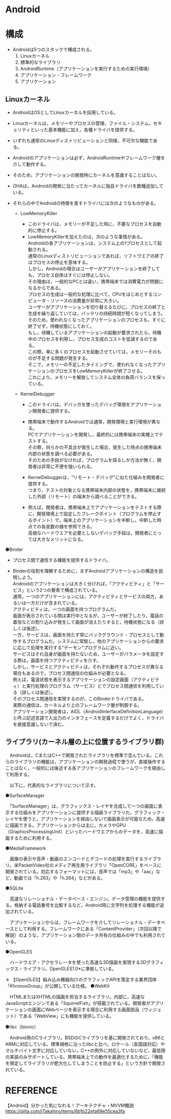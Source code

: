 # Android


# 構成
- Androidは5つのスタックで構成される。
    1. Linuxカーネル
    1. 標準的なライブラリ
    1. AndroidRuntime（アプリケーションを実行するための実行環境）
    1. アプリケーション・フレームワーク
    1. アプリケーション

[](../PIC/fig2.jpg)


## Linuxカーネル
- AndroidはOSとしてLinuxカーネルを採用している。
- Linuxカーネルは，メモリーやプロセスの管理，ファイル・システム，セキュリティといった基本機能に加え，各種ドライバを提供する。
- いずれも通常のLinuxディストリビューションと同様，不可欠な機能である。

- Androidのアプリケーションは必ず，AndroidRuntimeやフレームワーク層を介して動作する。
- そのため，アプリケーションの開発時にカーネルを意識することはない。

- OHAは，Androidの開発に当たってカーネルに独自ドライバを数種追加している。
- それらの中でAndroidの特徴を表すドライバには次のようなものがある。

    - LowMemoryKiller
        - このドライバは，メモリーが不足した時に，不要なプロセスを自動的に停止する。
        - LowMemoryKillerを加えたのは，次のような事情がある。  
            Androidの各アプリケーションは，システム上の1プロセスとして起動される。  
            通常のLinuxディストリビューションであれば，ソフトウエアの終了はプロセスの停止を意味する。  
            しかし，Androidの場合はユーザーがアプリケーションを終了しても，プロセス自体はすぐには停止しない。  
            その理由は，一般的なPCとは違い，携帯端末では消費電力が問題になるからである。  
            プロセスの生成は一般的な処理に比べて，CPUをはじめとするコンピュータ・リソースの消費量が非常に大きい。  
            ユーザーがアプリケーションを切り替えるたびに，プロセスの終了と生成を繰り返していては，バッテリの持続時間が短くなってしまう。  
            そのため，使われなくなったアプリケーションのプロセスも，すぐに終了せず，待機状態にしておく。  
            もし，待機しているアプリケーションの起動が要求されたら，待機中のプロセスを利用し，プロセス生成のコストを低減するのである。  
            この際，単に多くのプロセスを起動させていては，メモリーそのものが不足する問題が発生する。  
            そこで，メモリーの不足したタイミングで，使われなくなったアプリケーションのプロセスをLowMemoryKillerが終了させる。  
            これにより，メモリーを解放してシステム全体の負荷バランスを保っている。

    - KernelDebugger
        - このドライバは，デバッガを使ったデバッグ環境をアプリケーション開発者に提供する。

        - 携帯端末で動作するAndroidでは通常，開発環境と実行環境が異なる。  
        PCでアプリケーションを開発し，最終的には携帯端末の実機上でテストする。  
        その際，何らかの不具合が発生した場合，発生した時点の携帯端末内部の状態を調べる必要がある。  
        そのための手段がなければ，プログラムを探るしか方法が無く，開発者は非常に不便を強いられる。

        - KernelDebuggerは，“リモート・デバッグ”に似た仕組みを開発者に提供する。  
        つまり，テストの対象となる携帯端末内部の状態を，携帯端末に接続した外部（リモート）の端末から調べることができる。

        - 例えば，開発者は，携帯端末上でアプリケーションをテストする際に，開発環境上で設定したブレークポイント（プログラムを停止するポイント）で，端末上のアプリケーションを中断し，中断した時点での各変数の値を参照できる。  
        高価なハードウエアを必要としないデバッグ手段は，開発者にとっては大きなメリットになる。

●Binder
- プロセス間で通信する機能を提供するドライバ。

- Binderの役割を理解するために，まずAndroidアプリケーションの構造を説明しよう。  
Androidのアプリケーションは大きく分ければ，「アクティビティ」と「サービス」という2つの要素で構成されている。  
通常，一つのアプリケーションには，アクティビティとサービスの両方，あるいは一方だけが含まれている。  
アクティビティは，一つの画面を持つプログラムだ。  
画面が表示されている間は実行中となるが，ユーザーが終了したり，電話の着信などの割り込みが発生して画面が消えたりすると，待機状態になる（詳しくは後述）。  
一方，サービスは，画面を持たず常にバックグラウンド・プロセスとして動作するプログラムだ。システムに常駐し，他のアプリケーションからの要求に応じて処理を実行する“デーモン”プログラムに近い。  
サービスはそれ自身が画面を持たないため，ユーザーがパラメータを設定する際は，画面を持つアクティビティを介す。  
しかし，サービスとアクティビティは，それぞれ動作するプロセスが異なる場合もあるので，プロセス間通信の仕組みが必要となる。  
例えば，電波状態を表示するアプリケーションの設定画面（アクティビティ）と実行処理のプログラム（サービス）とでプロセス間通信を利用している（詳しくは後述）。    
そのプロセス間通信を実現するのが，このBinderドライバである。  
実際の通信は，カーネルより上のフレームワーク層が制御する。  
アプリケーション開発者は，AIDL（AndroidInterfaceDefinitionLanguage）と呼ぶ記述言語で入出力のインタフェースを定義するだけでよく，ドライバを直接意識しないで済む。


## ライブラリ(カーネル層の上に位置するライブラリ群)

　Androidは，CまたはC++で開発されたライブラリを標準で含んでいる。これらのライブラリの機能は，アプリケーションの開発過程で使うが，直接操作することはなく，一般的には後述する各アプリケーションのフレームワークを経由して利用する。

　以下に，代表的なライブラリについて示す。

●SurfaceManager

　「SurfaceManager」は，グラフィックス・レイヤを合成して一つの画面に表示する仕組みをアプリケーションに提供する描画ライブラリだ。グラフィック・レイヤを使うと，アプリケーションを経由しないで画面表示が可能なため，高速に描画できる。アプリケーションからは主に，カメラやGPU（GraphicsProcessingUnit）といったハードウエアからのデータを，高速に描画するために利用する。

●MediaFramework

　画像の表示や音声・動画のエンコードとデコードの処理を実行するライブラリ。米PacketVideo社のメディア再生用ライブラリ「OpenCORE」をベースに開発されている。対応するフォーマットには，音声では「mp3」や「aac」など，動画では「h.263」や「h.264」などがある。

●SQLite

　高速なリレーショナル・データベース・エンジン。データ管理の機能を提供する。格納する電話番号を比較するなど，Android用に文字列を処理する機能が追加されている。

　アプリケーションからは，フレームワークを介してリレーショナル・データベースとして利用する。フレームワークにある「ContentProvider」（次回以降で解説）のような，アプリケーション間のデータ共有の仕組みの中でも利用されている。

●OpenGLES

　ハードウエア・アクセラレータを使った高速な3D描画を実現する3Dグラフィックス・ライブラリ。OpenGLES1.0*に準拠している。

＊ 【OpenGLES】組み込み機器向けのグラフィックAPIを策定する業界団体「KhronosGroup」が公開している仕様。
●WebKit

　HTMLまたはXHTMLの描画を担当するライブラリ。内部に，高速なJavaScriptエンジンである「SquirrelFish」が搭載されている。開発者がアプリケーションの画面にWebページを表示する場合に利用する画面部品（ウィジェット）である「WebView」にも機能を提供している。

●libc（bionic）

　Android用のCライブラリ。BSDのCライブラリを基に開発されており，x86とARMに対応している。標準規格に沿ったlibcと比べ，ロケール（各国語対応）やマルチバイト文字に対応していない，C++の例外に対応していないなど，最低限の実装のみサポートしている。携帯端末上での動作を最適化するために，「機能を限定してライブラリが肥大化してしまうことを防止する」という方針で開発されている。





# REFERENCE
【Android】分かった気になれる！アーキテクチャ・MVVM概説
https://qiita.com/iTakahiro/items/6b1b22efa69e55cea3fa